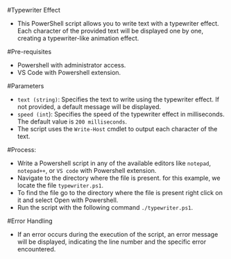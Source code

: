 #Typewriter Effect
- This PowerShell script allows you to write text with a typewriter effect. Each character of the provided text will be displayed one by one, creating a typewriter-like animation effect.

#Pre-requisites
- Powershell with administrator access.
- VS Code with Powershell extension.

#Parameters
- `text (string)`: Specifies the text to write using the typewriter effect. If not provided, a default message will be displayed.
- `speed (int`): Specifies the speed of the typewriter effect in milliseconds. The default value is `200 milliseconds`.
- The script uses the `Write-Host` cmdlet to output each character of the text.

#Process:
- Write a Powershell script in any of the available editors like `notepad`, `notepad++`, or `VS code` with Powershell extension.
- Navigate to the directory where the file is present. for this example, we locate the file `typewriter.ps1`.
- To find the file go to the directory where the file is present right click on it and select Open with Powershell.
- Run the script with the following command `./typewriter.ps1`.

#Error Handling
- If an error occurs during the execution of the script, an error message will be displayed, indicating the line number and the specific error encountered.
